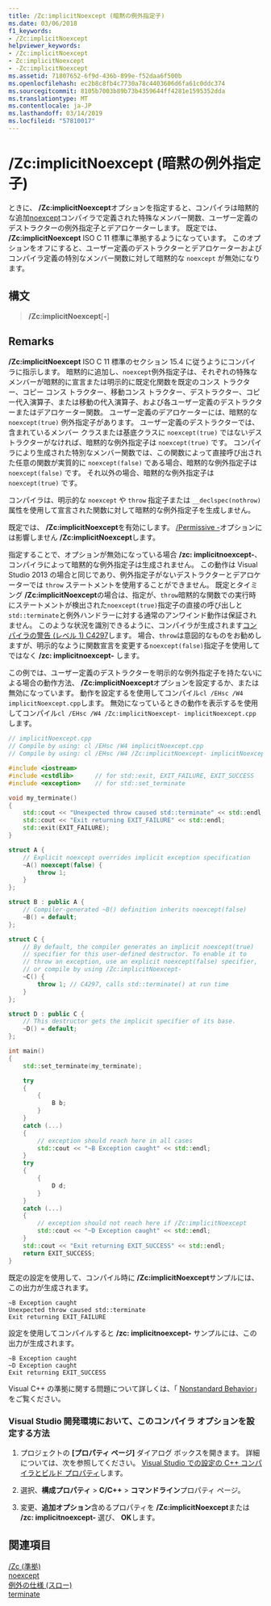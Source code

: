 ```yaml
---
title: /Zc:implicitNoexcept (暗黙の例外指定子)
ms.date: 03/06/2018
f1_keywords:
- /Zc:implicitNoexcept
helpviewer_keywords:
- /Zc:implicitNoexcept
- Zc:implicitNoexcept
- -Zc:implicitNoexcept
ms.assetid: 71807652-6f9d-436b-899e-f52daa6f500b
ms.openlocfilehash: ec2b8c8fb4c7730a78c4403606d6fa61c0ddc374
ms.sourcegitcommit: 8105b7003b89b73b4359644ff4281e1595352dda
ms.translationtype: MT
ms.contentlocale: ja-JP
ms.lasthandoff: 03/14/2019
ms.locfileid: "57810017"
---
```

# <a name="zcimplicitnoexcept-implicit-exception-specifiers"></a>/Zc:implicitNoexcept (暗黙の例外指定子)

ときに、 **/Zc:implicitNoexcept**オプションを指定すると、コンパイラは暗黙的な追加[noexcept](../../cpp/noexcept-cpp.md)コンパイラで定義された特殊なメンバー関数、ユーザー定義のデストラクターの例外指定子とデアロケーターします。 既定では、 **/Zc:implicitNoexcept** ISO C 11 標準に準拠するようになっています。 このオプションをオフにすると、ユーザー定義のデストラクターとデアロケーターおよびコンパイラ定義の特別なメンバー関数に対して暗黙的な `noexcept` が無効になります。

## <a name="syntax"></a>構文

> **/Zc:implicitNoexcept**[**-**]

## <a name="remarks"></a>Remarks

**/Zc:implicitNoexcept** ISO C 11 標準のセクション 15.4 に従うようにコンパイラに指示します。 暗黙的に追加し、`noexcept`例外指定子は、それぞれの特殊なメンバーが暗黙的に宣言または明示的に既定化関数を既定のコンス トラクター、コピー コンス トラクター、移動コンス トラクター、デストラクター、コピー代入演算子、または移動の代入演算子、および各ユーザー定義のデストラクターまたはデアロケーター関数。 ユーザー定義のデアロケーターには、暗黙的な `noexcept(true)` 例外指定子があります。 ユーザー定義のデストラクターでは、含まれているメンバー クラスまたは基底クラスに `noexcept(true)` ではないデストラクターがなければ、暗黙的な例外指定子は `noexcept(true)` です。 コンパイラにより生成された特別なメンバー関数では、この関数によって直接呼び出された任意の関数が実質的に `noexcept(false)` である場合、暗黙的な例外指定子は `noexcept(false)` です。 それ以外の場合、暗黙的な例外指定子は `noexcept(true)` です。

コンパイラは、明示的な `noexcept` や `throw` 指定子または `__declspec(nothrow)` 属性を使用して宣言された関数に対して暗黙的な例外指定子を生成しません。

既定では、 **/Zc:implicitNoexcept**を有効にします。 [/Permissive -](permissive-standards-conformance.md)オプションには影響しません **/Zc:implicitNoexcept**します。

指定することで、オプションが無効になっている場合 **/zc: implicitnoexcept-**、コンパイラによって暗黙的な例外指定子は生成されません。 この動作は Visual Studio 2013 の場合と同じであり、例外指定子がないデストラクターとデアロケーターでは `throw` ステートメントを使用することができません。 既定とタイミング **/Zc:implicitNoexcept**の場合は、指定が、`throw`暗黙的な関数での実行時にステートメントが検出された`noexcept(true)`指定子の直接の呼び出しと`std::terminate`と例外ハンドラーに対する通常のアンワインド動作は保証されません。 このような状況を識別できるように、コンパイラが生成されます[コンパイラの警告 (レベル 1) C4297](../../error-messages/compiler-warnings/compiler-warning-level-1-c4297.md)します。 場合、`throw`は意図的なものをお勧めしますが、明示的なように関数宣言を変更する`noexcept(false)`指定子を使用してではなく **/zc: implicitnoexcept-** します。

この例では、ユーザー定義のデストラクターを明示的な例外指定子を持たないによる場合の動作方法、 **/Zc:implicitNoexcept**オプションを設定するか、または無効になっています。 動作を設定するを使用してコンパイル`cl /EHsc /W4 implicitNoexcept.cpp`します。 無効になっているときの動作を表示するを使用してコンパイル`cl /EHsc /W4 /Zc:implicitNoexcept- implicitNoexcept.cpp`します。

```cpp
// implicitNoexcept.cpp
// Compile by using: cl /EHsc /W4 implicitNoexcept.cpp
// Compile by using: cl /EHsc /W4 /Zc:implicitNoexcept- implicitNoexcept.cpp

#include <iostream>
#include <cstdlib>      // for std::exit, EXIT_FAILURE, EXIT_SUCCESS
#include <exception>    // for std::set_terminate

void my_terminate()
{
    std::cout << "Unexpected throw caused std::terminate" << std::endl;
    std::cout << "Exit returning EXIT_FAILURE" << std::endl;
    std::exit(EXIT_FAILURE);
}

struct A {
    // Explicit noexcept overrides implicit exception specification
    ~A() noexcept(false) {
        throw 1;
    }
};

struct B : public A {
    // Compiler-generated ~B() definition inherits noexcept(false)
    ~B() = default;
};

struct C {
    // By default, the compiler generates an implicit noexcept(true)
    // specifier for this user-defined destructor. To enable it to
    // throw an exception, use an explicit noexcept(false) specifier,
    // or compile by using /Zc:implicitNoexcept-
    ~C() {
        throw 1; // C4297, calls std::terminate() at run time
    }
};

struct D : public C {
    // This destructor gets the implicit specifier of its base.
    ~D() = default;
};

int main()
{
    std::set_terminate(my_terminate);

    try
    {
        {
            B b;
        }
    }
    catch (...)
    {
        // exception should reach here in all cases
        std::cout << "~B Exception caught" << std::endl;
    }
    try
    {
        {
            D d;
        }
    }
    catch (...)
    {
        // exception should not reach here if /Zc:implicitNoexcept
        std::cout << "~D Exception caught" << std::endl;
    }
    std::cout << "Exit returning EXIT_SUCCESS" << std::endl;
    return EXIT_SUCCESS;
}
```

既定の設定を使用して、コンパイル時に **/Zc:implicitNoexcept**サンプルには、この出力が生成されます。

```Output
~B Exception caught
Unexpected throw caused std::terminate
Exit returning EXIT_FAILURE
```

設定を使用してコンパイルすると **/zc: implicitnoexcept-** サンプルには、この出力が生成されます。

```Output
~B Exception caught
~D Exception caught
Exit returning EXIT_SUCCESS
```

Visual C++ の準拠に関する問題について詳しくは、「 [Nonstandard Behavior](../../cpp/nonstandard-behavior.md)」をご覧ください。

### <a name="to-set-this-compiler-option-in-the-visual-studio-development-environment"></a>Visual Studio 開発環境において、このコンパイラ オプションを設定する方法

1. プロジェクトの **[プロパティ ページ]** ダイアログ ボックスを開きます。 詳細については、次を参照してください。 [Visual Studio での設定の C++ コンパイラとビルド プロパティ](../working-with-project-properties.md)します。

1. 選択、**構成プロパティ** > **C/C++** > **コマンドライン**プロパティ ページ。

1. 変更、**追加オプション**含めるプロパティを **/Zc:implicitNoexcept**または **/zc: implicitnoexcept-** 選び、 **OK**します。

## <a name="see-also"></a>関連項目

[/Zc (準拠)](zc-conformance.md)<br/>
[noexcept](../../cpp/noexcept-cpp.md)<br/>
[例外の仕様 (スロー)](../../cpp/exception-specifications-throw-cpp.md)<br/>
[terminate](../../standard-library/exception-functions.md#terminate)<br/>
